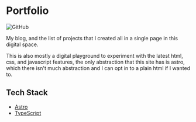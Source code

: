 # Portfolio

![GitHub][license]

My blog, and the list of projects that I created all in a single page
in this digital space.

This is also mostly a digital playground to experiment with the latest
html, css, and javascript features, the only abstraction that this site
has is astro, which there isn't much abstraction and I can opt in to
a plain html if I wanted to.

## Tech Stack

- [Astro]
- [TypeScript]

[license]: https://img.shields.io/github/license/cpeaustriajc/cpeaustriajc.github.io
[astro]: https://astro.build
[typescript]: https://typescriptlang.org
